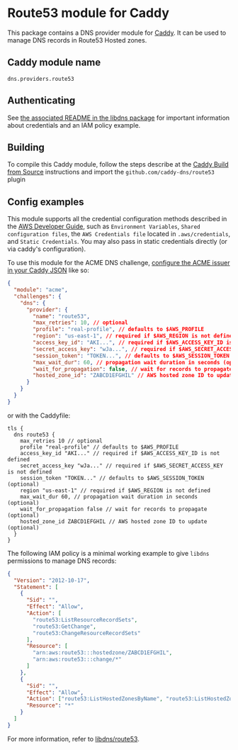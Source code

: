 # Route53 module for Caddy

This package contains a DNS provider module for [Caddy](https://github.com/caddyserver/caddy). It can be used to manage DNS records in Route53 Hosted zones.

## Caddy module name

```
dns.providers.route53
```

## Authenticating

See [the associated README in the libdns package](https://github.com/libdns/route53) for important information about credentials and an IAM policy example.

## Building

To compile this Caddy module, follow the steps describe at the [Caddy Build from Source](https://github.com/caddyserver/caddy#build-from-source) instructions and import the `github.com/caddy-dns/route53` plugin

## Config examples

This module supports all the credential configuration methods described in the [AWS Developer Guide](https://aws.github.io/aws-sdk-go-v2/docs/configuring-sdk/#specifying-credentials), such as `Environment Variables`, `Shared configuration files`, the `AWS Credentials file` located in `.aws/credentials`, and `Static Credentials`. You may also pass in static credentials directly (or via caddy's configuration).

To use this module for the ACME DNS challenge, [configure the ACME issuer in your Caddy JSON](https://caddyserver.com/docs/json/apps/tls/automation/policies/issuer/acme/) like so:

```json
{
  "module": "acme",
  "challenges": {
    "dns": {
      "provider": {
        "name": "route53",
        "max_retries": 10, // optional
        "profile": "real-profile", // defaults to $AWS_PROFILE
        "region": "us-east-1", // required if $AWS_REGION is not defined
        "access_key_id": "AKI...", // required if $AWS_ACCESS_KEY_ID is not defined
        "secret_access_key": "wJa...", // required if $AWS_SECRET_ACCESS_KEY is not defined
        "session_token": "TOKEN...", // defaults to $AWS_SESSION_TOKEN (optional)
        "max_wait_dur": 60, // propagation wait duration in seconds (optional)
        "wait_for_propagation": false, // wait for records to propagate (optional)
        "hosted_zone_id": "ZABCD1EFGHIL" // AWS hosted zone ID to update (optional)
      }
    }
  }
}
```

or with the Caddyfile:

```caddy
tls {
  dns route53 {
    max_retries 10 // optional
    profile "real-profile" // defaults to $AWS_PROFILE
    access_key_id "AKI..." // required if $AWS_ACCESS_KEY_ID is not defined
    secret_access_key "wJa..." // required if $AWS_SECRET_ACCESS_KEY is not defined
    session_token "TOKEN..." // defaults to $AWS_SESSION_TOKEN (optional)
    region "us-east-1" // required if $AWS_REGION is not defined
    max_wait_dur 60, // propagation wait duration in seconds (optional)
    wait_for_propagation false // wait for records to propagate (optional)
    hosted_zone_id ZABCD1EFGHIL // AWS hosted zone ID to update (optional)
  }
}
```

The following IAM policy is a minimal working example to give `libdns` permissions to manage DNS records:

```json
{
  "Version": "2012-10-17",
  "Statement": [
    {
      "Sid": "",
      "Effect": "Allow",
      "Action": [
        "route53:ListResourceRecordSets",
        "route53:GetChange",
        "route53:ChangeResourceRecordSets"
      ],
      "Resource": [
        "arn:aws:route53:::hostedzone/ZABCD1EFGHIL",
        "arn:aws:route53:::change/*"
      ]
    },
    {
      "Sid": "",
      "Effect": "Allow",
      "Action": ["route53:ListHostedZonesByName", "route53:ListHostedZones"],
      "Resource": "*"
    }
  ]
}
```

For more information, refer to [libdns/route53](https://github.com/libdns/route53).
